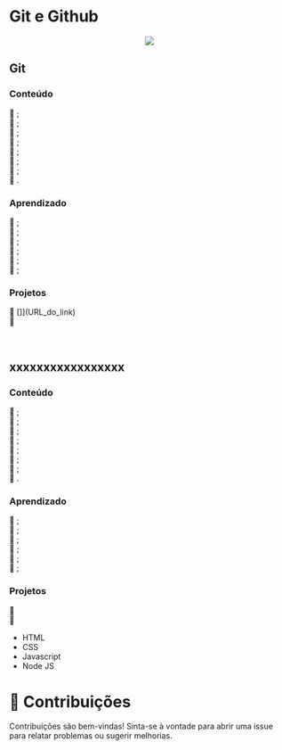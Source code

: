 # Git e Github
<div style="display: flex; justify-content: center; align-items: center;"> 
    <img src="./02_spa_universe/assets/readmeImg.jpg">
</div>

## Git
### Conteúdo
🔸 ; <br>
🔸 ; <br>
🔸 ; <br>
🔸 ; <br>
🔸 ; <br>
🔸 ; <br>
🔸 ; <br>
🔸 . <br>


### Aprendizado
🔹 ; <br>
🔹 ; <br>
🔹 ; <br>
🔹 ; <br>
🔹 ; <br>
🔹 ; <br>


### Projetos
🚀 []](URL_do_link)<br>
🚀 [](URL_do_link)<br>

<br>

## xxxxxxxxxxxxxxxxx
### Conteúdo
🔸 ; <br>
🔸 ; <br>
🔸 ; <br>
🔸 ; <br>
🔸 ; <br>
🔸 ; <br>
🔸 ; <br>
🔸 . <br>


### Aprendizado
🔹 ; <br>
🔹 ; <br>
🔹 ; <br>
🔹 ; <br>
🔹 ; <br>
🔹 ; <br>

### Projetos
🚀 [](URL_do_link)<br>
🚀 [](URL_do_link)<br>

<ul>
    <li>HTML</li>
    <li>CSS</li>
    <li>Javascript</li>
    <li>Node JS</li>
</ul>

# 🤝 Contribuições
 <p align="jistify">Contribuições são bem-vindas! Sinta-se à vontade para abrir uma issue para relatar problemas ou sugerir melhorias.</p>